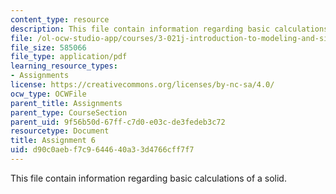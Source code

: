 ```yaml
---
content_type: resource
description: This file contain information regarding basic calculations of a solid.
file: /ol-ocw-studio-app/courses/3-021j-introduction-to-modeling-and-simulation-spring-2012/d90c0aebf7c9644640a33d4766cff7f7_MIT3_021JS12_HW6.pdf
file_size: 585066
file_type: application/pdf
learning_resource_types:
- Assignments
license: https://creativecommons.org/licenses/by-nc-sa/4.0/
ocw_type: OCWFile
parent_title: Assignments
parent_type: CourseSection
parent_uid: 9f56b50d-67ff-c7d0-e03c-de3fedeb3c72
resourcetype: Document
title: Assignment 6
uid: d90c0aeb-f7c9-6446-40a3-3d4766cff7f7
---
```

This file contain information regarding basic calculations of a solid.